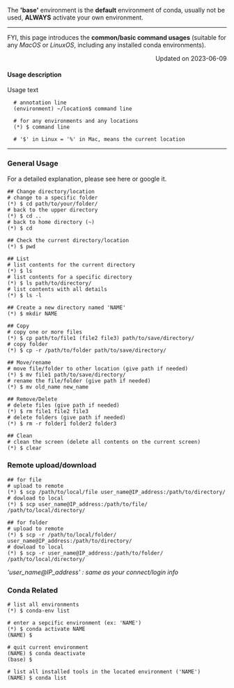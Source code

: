 The **'base'** environment is the **default** environment of conda, usually not be used, **ALWAYS** activate your own environment.

---
FYI, this page introduces the **common/basic command usages** (suitable for any *MacOS* or *LinuxOS*, including any installed conda environments).

<p align="right"> Updated on 2023-06-09 </p>

#### Usage description
Usage text 
```
  # annotation line
  (environment) ~/location$ command line
  
  # for any environments and any locations
  (*) $ command line
  
  # '$' in Linux = '%' in Mac, means the current location
```
---

### General Usage
For a detailed explanation, please see here or google it.
```
## Change directory/location
# change to a specific folder
(*) $ cd path/to/your/folder/ 
# back to the upper directory
(*) $ cd ..
# back to home directory (~)
(*) $ cd

## Check the current directory/location
(*) $ pwd

## List 
# list contents for the current directory
(*) $ ls
# list contents for a specific directory
(*) $ ls path/to/directory/
# list contents with all details
(*) $ ls -l

## Create a new directory named 'NAME'
(*) $ mkdir NAME

## Copy
# copy one or more files
(*) $ cp path/to/file1 (file2 file3) path/to/save/directory/
# copy folder
(*) $ cp -r /path/to/folder path/to/save/directory/

## Move/rename
# move file/folder to other location (give path if needed)
(*) $ mv file1 path/to/save/directory/
# rename the file/folder (give path if needed)
(*) $ mv old_name new_name

## Remove/Delete
# delete files (give path if needed)
(*) $ rm file1 file2 file3
# delete folders (give path if needed)
(*) $ rm -r folder1 folder2 folder3

## Clean
# clean the screen (delete all contents on the current screen)
(*) $ clear
``` 


### Remote upload/download
```
## for file
# upload to remote
(*) $ scp /path/to/local/file user_name@IP_address:/path/to/directory/
# dowload to local
(*) $ scp user_name@IP_address:/path/to/file/ /path/to/local/directory/ 

## for folder
# upload to remote
(*) $ scp -r /path/to/local/folder/ user_name@IP_address:/path/to/directory/
# dowload to local
(*) $ scp -r user_name@IP_address:/path/to/folder/ /path/to/local/directory/ 

```
*'user_name@IP_address' : same as your connect/login info*


### Conda Related
```
# list all environments 
(*) $ conda-env list

# enter a sepcific environment (ex: 'NAME')
(*) $ conda activate NAME
(NAME) $ 

# quit current environment
(NAME) $ conda deactivate
(base) $

# list all installed tools in the located environment ('NAME')
(NAME) $ conda list
``` 

